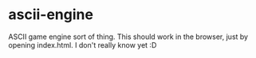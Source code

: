 # ascii-engine
 ASCII game engine sort of thing. This should work in the browser, just by opening index.html. I don't really know yet :D
